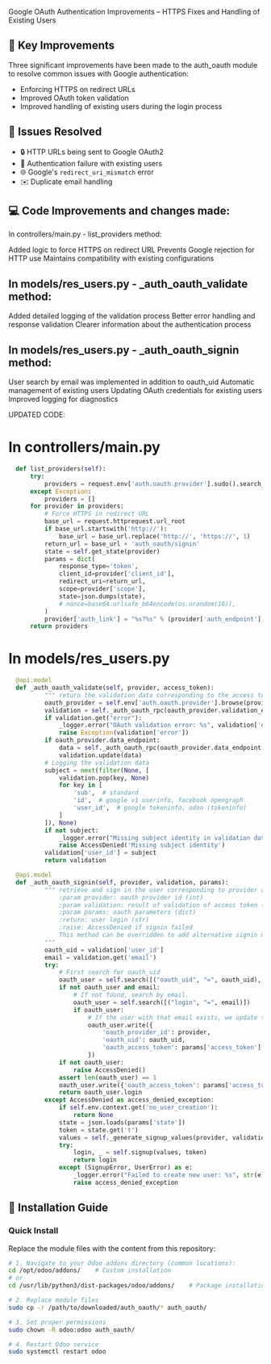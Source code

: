 Google OAuth Authentication Improvements – HTTPS Fixes and Handling of Existing Users

## 🚀 Key Improvements
Three significant improvements have been made to the auth_oauth module to resolve common issues with Google authentication:

* Enforcing HTTPS on redirect URLs
* Improved OAuth token validation
* Improved handling of existing users during the login process

## 🔧 Issues Resolved

* 🔒 HTTP URLs being sent to Google OAuth2
* 👤 Authentication failure with existing users
* 🌐 Google's `redirect_uri_mismatch` error
* ✉️ Duplicate email handling
  
## 💻 Code Improvements and changes made:

In controllers/main.py - list_providers method:

Added logic to force HTTPS on redirect URL
Prevents Google rejection for HTTP use
Maintains compatibility with existing configurations

## In models/res_users.py - _auth_oauth_validate method:

Added detailed logging of the validation process
Better error handling and response validation
Clearer information about the authentication process

## In models/res_users.py - _auth_oauth_signin method:

User search by email was implemented in addition to oauth_uid
Automatic management of existing users
Updating OAuth credentials for existing users
Improved logging for diagnostics

UPDATED CODE:

# In controllers/main.py

```python
  def list_providers(self):
      try:
          providers = request.env['auth.oauth.provider'].sudo().search_read([('enabled', '=', True)])
      except Exception:
          providers = []
      for provider in providers:
          # Force HTTPS in redirect URL
          base_url = request.httprequest.url_root
          if base_url.startswith('http://'):
              base_url = base_url.replace('http://', 'https://', 1)
          return_url = base_url + 'auth_oauth/signin'
          state = self.get_state(provider)
          params = dict(
              response_type='token',
              client_id=provider['client_id'],
              redirect_uri=return_url,
              scope=provider['scope'],
              state=json.dumps(state),
              # nonce=base64.urlsafe_b64encode(os.urandom(16)),
          )
          provider['auth_link'] = "%s?%s" % (provider['auth_endpoint'], werkzeug.urls.url_encode(params))
      return providers
```

# In models/res_users.py

```python
  @api.model
  def _auth_oauth_validate(self, provider, access_token):
          """ return the validation data corresponding to the access token """
          oauth_provider = self.env['auth.oauth.provider'].browse(provider)
          validation = self._auth_oauth_rpc(oauth_provider.validation_endpoint, access_token)
          if validation.get("error"):
              _logger.error("OAuth validation error: %s", validation['error'])
              raise Exception(validation['error'])
          if oauth_provider.data_endpoint:
              data = self._auth_oauth_rpc(oauth_provider.data_endpoint, access_token)
              validation.update(data)
          # Logging the validation data
          subject = next(filter(None, [
              validation.pop(key, None)
              for key in [
                  'sub',  # standard
                  'id',  # google v1 userinfo, facebook opengraph
                  'user_id',  # google tokeninfo, odoo (tokeninfo)
              ]
          ]), None) 
          if not subject:
              _logger.error("Missing subject identity in validation data")
              raise AccessDenied('Missing subject identity')
          validation['user_id'] = subject
          return validation

  @api.model
  def _auth_oauth_signin(self, provider, validation, params):
          """ retrieve and sign in the user corresponding to provider and validated access token
              :param provider: oauth provider id (int)
              :param validation: result of validation of access token (dict)
              :param params: oauth parameters (dict)
              :return: user login (str)
              :raise: AccessDenied if signin failed
              This method can be overridden to add alternative signin methods.
          """
          oauth_uid = validation['user_id']
          email = validation.get('email')
          try:
              # First search for oauth_uid
              oauth_user = self.search([("oauth_uid", "=", oauth_uid), ('oauth_provider_id', '=', provider)])
              if not oauth_user and email:
                  # If not found, search by email.
                  oauth_user = self.search([("login", "=", email)])
                  if oauth_user:
                      # If the user with that email exists, we update their OAuth data
                      oauth_user.write({
                          'oauth_provider_id': provider,
                          'oauth_uid': oauth_uid,
                          'oauth_access_token': params['access_token']
                      })
              if not oauth_user:
                  raise AccessDenied()
              assert len(oauth_user) == 1
              oauth_user.write({'oauth_access_token': params['access_token']})
              return oauth_user.login
          except AccessDenied as access_denied_exception:
              if self.env.context.get('no_user_creation'):
                  return None
              state = json.loads(params['state'])
              token = state.get('t')
              values = self._generate_signup_values(provider, validation, params)
              try:
                  login, _ = self.signup(values, token)
                  return login
              except (SignupError, UserError) as e:
                  _logger.error("Failed to create new user: %s", str(e))
                  raise access_denied_exception

```
## 🔧 Installation Guide

### Quick Install
Replace the module files with the content from this repository:

```bash
# 1. Navigate to your Odoo addons directory (common locations):
cd /opt/odoo/addons/    # Custom installation
# or
cd /usr/lib/python3/dist-packages/odoo/addons/    # Package installation

# 2. Replace module files
sudo cp -r /path/to/downloaded/auth_oauth/* auth_oauth/

# 3. Set proper permissions
sudo chown -R odoo:odoo auth_oauth/

# 4. Restart Odoo service
sudo systemctl restart odoo
